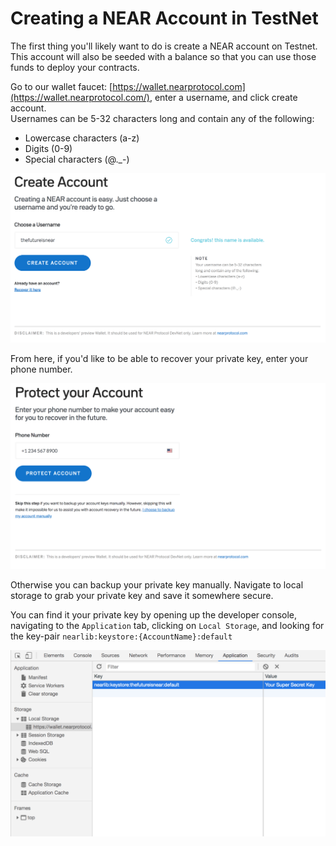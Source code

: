 # Creating a NEAR Account in TestNet

The first thing you'll likely want to do is create a NEAR account on Testnet. This account will also be seeded with a balance so that you can use those funds to deploy your contracts.

Go to our wallet faucet: [https://wallet.nearprotocol.com](https://wallet.nearprotocol.com/), enter a username, and click create account.  
Usernames can be 5-32 characters long and contain any of the following:

* Lowercase characters \(a-z\) 
* Digits \(0-9\) 
* Special characters \(@.\_-\)

![Step 1: Create Account](../.gitbook/assets/image-3.png)

From here, if you'd like to be able to recover your private key, enter your phone number.

![Step 2: Decide how you want to back up your private keys](../.gitbook/assets/image%20%281%29.png)

Otherwise you can backup your private key manually. Navigate to local storage to grab your private key and save it somewhere secure.

You can find it your private key by opening up the developer console, navigating to the `Application` tab, clicking on `Local Storage`, and looking for the key-pair `nearlib:keystore:{AccountName}:default`

![](../.gitbook/assets/image-5.png)

